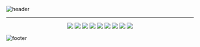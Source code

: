 ![header](https://capsule-render.vercel.app/api?type=venom&color=gradient&customColorList=4&height=300&section=header&text=Welcom%20to%20My%20Github🤩&fontSize=80&fontColor=ffffff)

---
<!-- 기술 스택 img --->
<div align = "center">
  <!-- 부트스트랩 --->
  <img src="https://img.shields.io/badge/Bootstrapap-7952B3?style=flat-square&logo=bootstrap&logoColor=white"/>
  <!-- CSS --->
  <img src="https://img.shields.io/badge/CSS3-1572B6?style=flat-square&logo=css3&logoColor=white"/>
  <!-- 깃허브 --->
  <img src="https://img.shields.io/badge/GitHub-181717?style=flat-square&logo=GitHub&logoColor=white"/>
  <!-- html --->
  <img src="https://img.shields.io/badge/HTML5-E34F26?style=flat-square&logo=html5&logoColor=white"/>
  <!-- java --->
  <img src="https://img.shields.io/badge/java-007396?style=flat-square&logo=java&logoColor=white"/>
  <!-- 자바스크립트 --->
  <img src="https://img.shields.io/badge/JavaScript-F7DF1E?style=flat-square&logo=javascript&logoColor=black"/>
  <!-- 스프링 --->
  <img src="https://img.shields.io/badge/Spring-6DB33F?style=flat-square&logo=Spring&logoColor=white"/>
  <!-- 파이썬 --->
  <img src="https://img.shields.io/badge/Python-3776AB?style=flat-square&logo=Python&logoColor=white"/>
  <!-- 리액트 --->
  <img src="https://img.shields.io/badge/React-61DAFB?style=flat-square&logo=React&logoColor=black"/>
</div>


![footer](https://capsule-render.vercel.app/api?section=footer&type=waving&color=gradient&customColorList=4)
